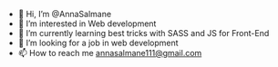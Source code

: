 - 👋 Hi, I’m @AnnaSalmane
- 👀 I’m interested in Web development
- 🌱 I’m currently learning best tricks with SASS and JS for Front-End
- 💞️ I’m looking for a job in web development
- 📫 How to reach me annasalmane111@gmail.com

<!---
AnnaSalmane/AnnaSalmane is a ✨ special ✨ repository because its `README.md` (this file) appears on your GitHub profile.
You can click the Preview link to take a look at your changes.
--->
